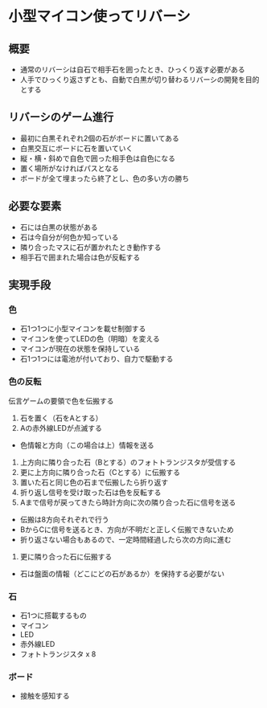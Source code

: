 小型マイコン使ってリバーシ
==========

## 概要
- 通常のリバーシは自石で相手石を囲ったとき、ひっくり返す必要がある
- 人手でひっくり返さずとも、自動で白黒が切り替わるリバーシの開発を目的とする

## リバーシのゲーム進行
- 最初に白黒それぞれ2個の石がボードに置いてある
- 白黒交互にボードに石を置いていく
 - 縦・横・斜めで自色で囲った相手色は自色になる
 - 置く場所がなければパスとなる
- ボードが全て埋まったら終了とし、色の多い方の勝ち

## 必要な要素
- 石には白黒の状態がある
 - 石は今自分が何色か知っている
- 隣り合ったマスに石が置かれたとき動作する
 - 相手石で囲まれた場合は色が反転する

## 実現手段

### 色
- 石1つ1つに小型マイコンを載せ制御する
 - マイコンを使ってLEDの色（明暗）を変える
 - マイコンが現在の状態を保持している
 - 石1つ1つには電池が付いており、自力で駆動する

### 色の反転
伝言ゲームの要領で色を伝搬する
1. 石を置く（石をAとする）
1. Aの赤外線LEDが点滅する
 - 色情報と方向（この場合は上）情報を送る
1. 上方向に隣り合った石（Bとする）のフォトトランジスタが受信する
1. 更に上方向に隣り合った石（Cとする）に伝搬する
1. 置いた石と同じ色の石まで伝搬したら折り返す
1. 折り返し信号を受け取った石は色を反転する
1. Aまで信号が戻ってきたら時計方向に次の隣り合った石に信号を送る
 - 伝搬は8方向それぞれで行う
  - BからCに信号を送るとき、方向が不明だと正しく伝搬できないため
 - 折り返さない場合もあるので、一定時間経過したら次の方向に進む
1. 更に隣り合った石に伝搬する
- 石は盤面の情報（どこにどの石があるか）を保持する必要がない

### 石
- 石1つに搭載するもの
 - マイコン
 - LED
 - 赤外線LED
 - フォトトランジスタ x 8

### ボード
- 接触を感知する